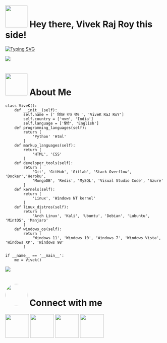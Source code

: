 
<h1> <img src="https://github.com/VintellX/VintellX/blob/main/resources/codes.webp" width="70px"> Hey there, Vivek Raj Roy this side! </h1>

[![Typing SVG](https://readme-typing-svg.herokuapp.com?font=Architects+Daughter&color=%231AF73D&size=27&width=500&lines=Hey!+It's+Vivek+Raj+Roy!;I'm+a+learning+developer...;I+love+to+code%2C+work+on+cool+projects;and+take+on+challenges...;Thanks+for+visiting+%E2%9D%A4%EF%B8%8F)](https://github.com/Unknownforall1)

<!-- [!["Buy Me A Coffee"](https://www.buymeacoffee.com/assets/img/custom_images/orange_img.png)](https://www.buymeacoffee.com/VivekRajRoy)
 -->
[<img src="https://github.com/VintellX/VintellX/blob/main/resources/hr.gif"/>](https://github.com/Unknownforall1)

<h1> <img src="https://github.com/VintellX/VintellX/blob/main/resources/dragon.webp" width="70px"> About Me </h1>

```python3
class ViveK():
    def __init__(self):
        self.name = [' विवेक राज रॉय ', 'ViveK RaJ RoY']
        self.country = ['भारत', 'India']
        self.language = ['हिंदी', 'English']
    def programming_languages(self):
        return [
            'Python' 'Html'
        ]
    def markup_languages(self):
        return [
            'HTML', 'CSS'
        ]
    def developer_tools(self):
        return [
            'Git', 'GitHub', 'Gitlab', 'Stack Overflow', 'Docker','Heroku',
            'MongoDB', 'Redis', 'MySQL', 'Visual Studio Code', 'Azure'
        ]
    def kernels(self):
        return [
            'Linux', 'Windows NT kernel'
        ]
    def linux_distros(self):
        return [
            'Arch Linux', 'Kali', 'Ubuntu', 'Debian', 'Lubuntu', 'MintOS', 'Manjaro'
        ]
    def windows_os(self):
        return [
            'Windows 11', 'Windows 10', 'Windows 7', 'Windows Vista', 'Windows XP', 'Windows 98'
        ]

if __name__ == '__main__':
    me = Vivek()
 ```

[<img src="https://github.com/VintellX/VintellX/blob/main/resources/hr.gif"/>](https://github.com/unknownforall1)

<!-- <h1> <img src = "https://github.com/unknownforall1/unknownforall1/blob/main/resources/snake.gif" width = "70px"> Snake eating my contribution graph </h1>

[![snake gif](https://github.com/unknownforall1/unknownforall1/blob/vin-output/Harpia-Vieillot.svg)](https://github.com/Harpia-Vieillot)

[<img src="https://github.com/unknownforall1/Unknownforall1/blob/main/resources/hr.gif"/>](https://github.com/Harpia-Vieillot)
 -->
<h1> <img src="https://github.com/VintellX/VintellX/blob/main/resources/connect.gif" width="70px" style="border-radius: 50%"> Connect with me </h1>

 [<img src="https://github.com/VintellX/VintellX/blob/main/resources/telegram_icon.png" width="75px">](https://t.me/don_owner) [<img src="https://github.com/VintellX/VintellX/blob/main/resources/github_icon.png" width="75px">](https://github.com/unknownforall1) [<img src="https://github.com/VintellX/VintellX/blob/main/resources/discord_logo.png" width="75px">](https://discordapp.com/setting) [<img src="https://github.com/VintellX/VintellX/blob/main/resources/youtube_icon.png" width="75px">](https://www.youtube.com/@d3viltech404)
<!-- 
[<img src="https://github.com/Unknownforall1/Unknownforall1/blob/main/resources/hr.gif"/>](https://github.com/Unknownforall1)

<h1> <img src="https://github.com/unknownforall1/Unknownforall1/blob/main/resources/songs.gif" width="70px"> Spotify Playing </h1>

[<img src="https://novatorem-git-main-unknownforall1.vercel.app/api/spotify?background_color=0d1117&border_color=ffffff" alt="unknownforall1 Spotify Playing" width="75%" />](https://open.spotify.com/user/l5bdgkqogezl2m2xxbx66vpxn)
 -->
